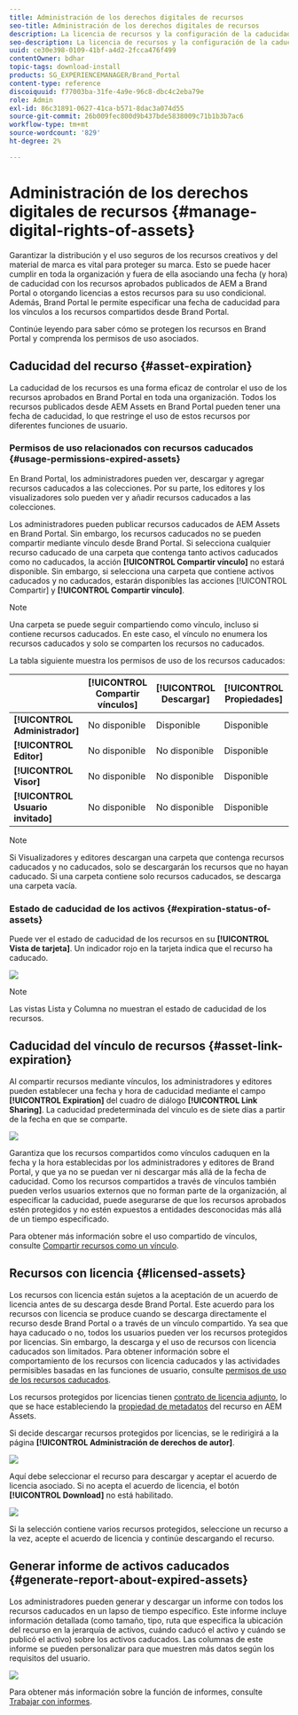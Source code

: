 ```yaml
---
title: Administración de los derechos digitales de recursos
seo-title: Administración de los derechos digitales de recursos
description: La licencia de recursos y la configuración de la caducidad para los recursos y los vínculos compartidos garantizan el uso controlado de estos recursos y los protegen.
seo-description: La licencia de recursos y la configuración de la caducidad para los recursos y los vínculos compartidos garantizan el uso controlado de estos recursos y los protegen.
uuid: ce30e398-0109-41bf-a4d2-2fcca476f499
contentOwner: bdhar
topic-tags: download-install
products: SG_EXPERIENCEMANAGER/Brand_Portal
content-type: reference
discoiquuid: f77003ba-31fe-4a9e-96c8-dbc4c2eba79e
role: Admin
exl-id: 86c31891-0627-41ca-b571-8dac3a074d55
source-git-commit: 26b009fec800d9b437bde5838009c71b1b3b7ac6
workflow-type: tm+mt
source-wordcount: '829'
ht-degree: 2%

---
```


# Administración de los derechos digitales de recursos {#manage-digital-rights-of-assets}

Garantizar la distribución y el uso seguros de los recursos creativos y del material de marca es vital para proteger su marca. Esto se puede hacer cumplir en toda la organización y fuera de ella asociando una fecha (y hora) de caducidad con los recursos aprobados publicados de AEM a Brand Portal o otorgando licencias a estos recursos para su uso condicional. Además, Brand Portal le permite especificar una fecha de caducidad para los vínculos a los recursos compartidos desde Brand Portal.

Continúe leyendo para saber cómo se protegen los recursos en Brand Portal y comprenda los permisos de uso asociados.

## Caducidad del recurso {#asset-expiration}

La caducidad de los recursos es una forma eficaz de controlar el uso de los recursos aprobados en Brand Portal en toda una organización. Todos los recursos publicados desde AEM Assets en Brand Portal pueden tener una fecha de caducidad, lo que restringe el uso de estos recursos por diferentes funciones de usuario.

### Permisos de uso relacionados con recursos caducados {#usage-permissions-expired-assets}

En Brand Portal, los administradores pueden ver, descargar y agregar recursos caducados a las colecciones. Por su parte, los editores y los visualizadores solo pueden ver y añadir recursos caducados a las colecciones.

Los administradores pueden publicar recursos caducados de AEM Assets en Brand Portal. Sin embargo, los recursos caducados no se pueden compartir mediante vínculo desde Brand Portal. Si selecciona cualquier recurso caducado de una carpeta que contenga tanto activos caducados como no caducados, la acción **[!UICONTROL Compartir vínculo]** no estará disponible. Sin embargo, si selecciona una carpeta que contiene activos caducados y no caducados, estarán disponibles las acciones [!UICONTROL Compartir] y **[!UICONTROL Compartir vínculo]**.

>[!NOTE]
>
>Una carpeta se puede seguir compartiendo como vínculo, incluso si contiene recursos caducados. En este caso, el vínculo no enumera los recursos caducados y solo se comparten los recursos no caducados.

La tabla siguiente muestra los permisos de uso de los recursos caducados:

|  | **[!UICONTROL Compartir vínculos]** | **[!UICONTROL Descargar]** | **[!UICONTROL Propiedades]** | **[!UICONTROL Agregar a colección]** | **[!UICONTROL Eliminar]** |
|---|---|---|---|---|---|
| **[!UICONTROL Administrador]** | No disponible | Disponible | Disponible | Disponible | Disponible |
| **[!UICONTROL Editor]** | No disponible | No disponible | Disponible | Disponible | No disponible |
| **[!UICONTROL Visor]** | No disponible | No disponible | Disponible | Disponible | No disponible |
| **[!UICONTROL Usuario invitado]** | No disponible | No disponible | Disponible | Disponible | No disponible |

>[!NOTE]
>
>Si Visualizadores y editores descargan una carpeta que contenga recursos caducados y no caducados, solo se descargarán los recursos que no hayan caducado. Si una carpeta contiene solo recursos caducados, se descarga una carpeta vacía.

### Estado de caducidad de los activos {#expiration-status-of-assets}

Puede ver el estado de caducidad de los recursos en su **[!UICONTROL Vista de tarjeta]**. Un indicador rojo en la tarjeta indica que el recurso ha caducado.

![](assets/expired_assets_cardview.png)

>[!NOTE]
>
>Las vistas Lista y Columna no muestran el estado de caducidad de los recursos.

## Caducidad del vínculo de recursos {#asset-link-expiration}

Al compartir recursos mediante vínculos, los administradores y editores pueden establecer una fecha y hora de caducidad mediante el campo **[!UICONTROL Expiration]** del cuadro de diálogo **[!UICONTROL Link Sharing]**. La caducidad predeterminada del vínculo es de siete días a partir de la fecha en que se comparte.

![](assets/asset-link-sharing.png)

Garantiza que los recursos compartidos como vínculos caduquen en la fecha y la hora establecidas por los administradores y editores de Brand Portal, y que ya no se puedan ver ni descargar más allá de la fecha de caducidad. Como los recursos compartidos a través de vínculos también pueden verlos usuarios externos que no forman parte de la organización, al especificar la caducidad, puede asegurarse de que los recursos aprobados estén protegidos y no estén expuestos a entidades desconocidas más allá de un tiempo especificado.

Para obtener más información sobre el uso compartido de vínculos, consulte [Compartir recursos como un vínculo](../using/brand-portal-link-share.md).

## Recursos con licencia {#licensed-assets}

Los recursos con licencia están sujetos a la aceptación de un acuerdo de licencia antes de su descarga desde Brand Portal. Este acuerdo para los recursos con licencia se produce cuando se descarga directamente el recurso desde Brand Portal o a través de un vínculo compartido. Ya sea que haya caducado o no, todos los usuarios pueden ver los recursos protegidos por licencias. Sin embargo, la descarga y el uso de recursos con licencia caducados son limitados. Para obtener información sobre el comportamiento de los recursos con licencia caducados y las actividades permisibles basadas en las funciones de usuario, consulte [permisos de uso de los recursos caducados](../using/manage-digital-rights-of-assets.md#usage-permissions-expired-assets).

Los recursos protegidos por licencias tienen [contrato de licencia adjunto](https://helpx.adobe.com/experience-manager/6-5/assets/using/drm.html#DigitalRightsManagementinAssets), lo que se hace estableciendo la [propiedad de metadatos](https://helpx.adobe.com/experience-manager/6-5/assets/using/drm.html#DigitalRightsManagementinAssets) del recurso en AEM Assets.

Si decide descargar recursos protegidos por licencias, se le redirigirá a la página **[!UICONTROL Administración de derechos de autor]**.

![](assets/asset-copyright-mgmt.png)

Aquí debe seleccionar el recurso para descargar y aceptar el acuerdo de licencia asociado. Si no acepta el acuerdo de licencia, el botón **[!UICONTROL Download]** no está habilitado.

![](assets/licensed-asset-download-2.png)

Si la selección contiene varios recursos protegidos, seleccione un recurso a la vez, acepte el acuerdo de licencia y continúe descargando el recurso.

## Generar informe de activos caducados {#generate-report-about-expired-assets}

Los administradores pueden generar y descargar un informe con todos los recursos caducados en un lapso de tiempo específico. Este informe incluye información detallada (como tamaño, tipo, ruta que especifica la ubicación del recurso en la jerarquía de activos, cuándo caducó el activo y cuándo se publicó el activo) sobre los activos caducados. Las columnas de este informe se pueden personalizar para que muestren más datos según los requisitos del usuario.

![](assets/assets-expired.png)

Para obtener más información sobre la función de informes, consulte [Trabajar con informes](../using/brand-portal-reports.md#work-with-reports).
